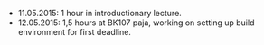 * 11.05.2015: 1 hour in introductionary lecture.
* 12.05.2015: 1,5 hours at BK107 paja, working on setting up build environment for first deadline.


